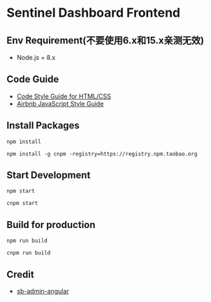 # Sentinel Dashboard Frontend

## Env Requirement(不要使用6.x和15.x亲测无效)

- Node.js = 8.x

## Code Guide

- [Code Style Guide for HTML/CSS](https://codeguide.bootcss.com/)
- [Airbnb JavaScript Style Guide](https://github.com/airbnb/javascript/tree/es5-deprecated/es5)

## Install Packages

```
npm install

npm install -g cnpm -registry=https://registry.npm.taobao.org
```

## Start Development

```
npm start

cnpm start
```

## Build for production

```
npm run build

cnpm run build
```

## Credit

- [sb-admin-angular](https://github.com/start-angular/sb-admin-angular)
